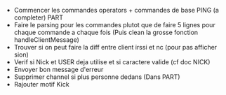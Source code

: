 - Commencer les commandes operators + commandes de base
  PING (a completer)
  PART
- Faire le parsing pour les commandes plutot que de faire 5 lignes pour chaque commande a chaque fois (Puis clean la grosse fonction handleClientMessage)
- Trouver si on peut faire la diff entre client irssi et nc (pour pas afficher sion)
- Verif si Nick et USER deja utilise et si caractere valide (cf doc NICK)
- Envoyer bon message d'erreur
- Supprimer channel si plus personne dedans (Dans PART)
- Rajouter motif Kick